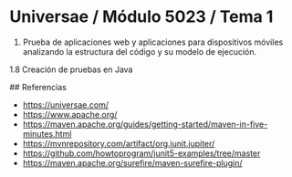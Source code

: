 # Universae / Módulo 5023 / Tema 1

1. Prueba de aplicaciones web y aplicaciones para dispositivos móviles analizando la estructura del código y su modelo de ejecución.

1.8 Creación de pruebas en Java

## Referencias

- https://universae.com/
- https://www.apache.org/
- https://maven.apache.org/guides/getting-started/maven-in-five-minutes.html
- https://mvnrepository.com/artifact/org.junit.jupiter/
- https://github.com/howtoprogram/junit5-examples/tree/master
- https://maven.apache.org/surefire/maven-surefire-plugin/